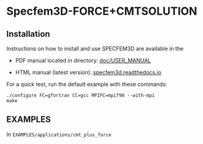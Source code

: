 # Specfem3D-FORCE+CMTSOLUTION

## Installation

Instructions on how to install and use SPECFEM3D are
available in the

- PDF manual located in directory: [doc/USER_MANUAL](doc/USER_MANUAL)

- HTML manual (latest version): [specfem3d.readthedocs.io](http://specfem3d.readthedocs.io/)


For a quick test, run the default example with these commands:
```
./configure FC=gfortran CC=gcc MPIFC=mpif90 --with-mpi
make 
```

## EXAMPLES
In `EXAMPLES/applications/cmt_plus_force`